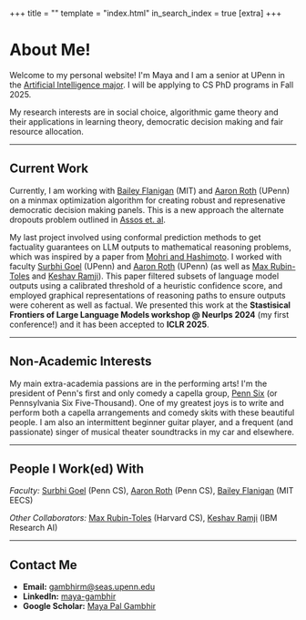 +++
title = ""
template = "index.html"
in_search_index = true
[extra]
+++

# About Me!

Welcome to my personal website! I'm Maya and I am a senior at UPenn in the [Artificial Intelligence major](https://ai.seas.upenn.edu/). I will be applying to CS PhD programs in Fall 2025.



My research interests are in social choice, algorithmic game theory and their applications in learning theory, democratic decision making and fair resource allocation. 

---

## Current Work

Currently, I am working with [Bailey Flanigan](https://sites.google.com/mit.edu/bailey-flanigan/home) (MIT) and [Aaron Roth](https://www.cis.upenn.edu/~aaroth/) (UPenn) on a minmax optimization algorithm for creating robust and represenative democratic decision making panels. This is a new approach the alternate dropouts problem outlined in [Assos et. al](https://dl.acm.org/doi/abs/10.1145/3736252.3742614).



My last project involved using conformal prediction methods to get factuality guarantees on LLM outputs to mathematical reasoning problems, which was inspired by a paper from [Mohri and Hashimoto](https://arxiv.org/abs/2402.10978). I worked with faculty [Surbhi Goel](https://www.surbhigoel.com/) (UPenn) and [Aaron Roth](https://www.cis.upenn.edu/~aaroth/) (UPenn) (as well as [Max Rubin-Toles](https://linktr.ee/maxonbion) and [Keshav Ramji](https://www.keshavramji.com/)). This paper filtered subsets of language model outputs using a calibrated threshold of a heuristic confidence score, and employed graphical representations of reasoning paths to ensure outputs were coherent as well as factual. We presented this work at the **Stastisical Frontiers of Large Language Models workshop @ NeurIps 2024** (my first conference!) and it has been accepted to **ICLR 2025**.

---

## Non-Academic Interests

My main extra-academia passions are in the performing arts! I'm the president of Penn's first and only comedy a capella group, [Penn Six](https://www.instagram.com/pennsixacapella/) (or Pennsylvania Six Five-Thousand). One of my greatest joys is to write and perform both a capella arrangements and comedy skits with these beautiful people. I am also an intermittent beginner guitar player, and a frequent (and passionate) singer of musical theater soundtracks in my car and elsewhere.

---

## People I Work(ed) With

*Faculty:* [Surbhi Goel](https://www.surbhigoel.com/) (Penn CS), [Aaron Roth](https://www.cis.upenn.edu/~aaroth/) (Penn CS), [Bailey Flanigan](https://sites.google.com/mit.edu/bailey-flanigan/home) (MIT EECS)

*Other Collaborators:* [Max Rubin-Toles](https://linktr.ee/maxonbion) (Harvard CS), [Keshav Ramji](https://www.keshavramji.com/) (IBM Research AI)

---

## Contact Me
- **Email:** [gambhirm@seas.upenn.edu](mailto:gambhirm@seas.upenn.edu)
- **LinkedIn:** [maya-gambhir](https://www.linkedin.com/in/maya-gambhir/)
- **Google Scholar:** [Maya Pal Gambhir](https://scholar.google.com/citations?user=B77cCUQAAAAJ&hl=en)
